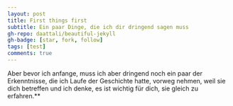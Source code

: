 ```yaml
---
layout: post
title: First things first
subtitle: Ein paar Dinge, die ich dir dringend sagen muss
gh-repo: daattali/beautiful-jekyll
gh-badge: [star, fork, follow]
tags: [test]
comments: true
---
```

Aber bevor ich anfange, muss ich aber dringend noch ein paar der Erkenntnisse, die ich Laufe der Geschichte hatte, vorweg nehmen, weil sie dich betreffen und ich denke, es ist wichtig für dich, sie gleich zu erfahren.**

